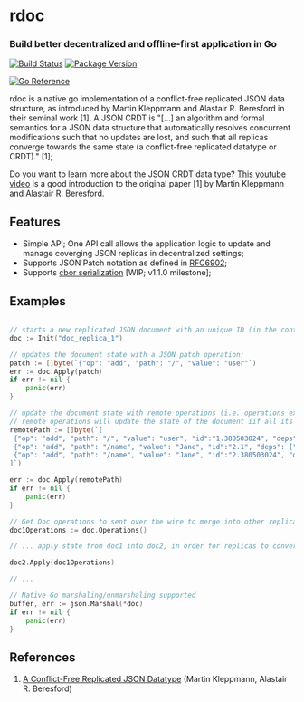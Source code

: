 # rdoc

### Build better decentralized and offline-first application in Go

[![Build Status](https://travis-ci.org/gpestana/rdoc.svg?branch=master)](https://travis-ci.org/gpestana/rdoc) [![Package Version](https://img.shields.io/github/v/tag/gpestana/rdoc)](https://img.shields.io/github/v/tag/gpestana/rdoc)

[![Go Reference](https://pkg.go.dev/badge/github.com/gpestana/rdoc.svg)](https://pkg.go.dev/github.com/gpestana/rdoc)

rdoc is a native go implementation of a conflict-free replicated JSON data structure, as introduced by Martin Kleppmann and Alastair R. Beresford in their seminal work [1]. A JSON CRDT is "[...] an algorithm and formal semantics for a JSON data structure that automatically resolves concurrent modifications such that no updates are lost, and such that all replicas converge towards the same state (a conflict-free replicated datatype or CRDT)." [1];

Do you want to learn more about the JSON CRDT data type? [This youtube video](https://www.youtube.com/watch?v=TRvQzwDyVro) is a good introduction to the original paper [1] by Martin Kleppmann and Alastair R. Beresford.

## Features 

- Simple API; One API call allows the application logic to update and manage coverging JSON replicas in decentralized settings;  
- Supports JSON Patch notation as defined in [RFC6902](https://tools.ietf.org/html/rfc6902);
- Supports [cbor serialization](https://tools.ietf.org/html/rfc7049) [WIP; v1.1.0 milestone];

## Examples

```go

// starts a new replicated JSON document with an unique ID (in the context of the replicas sample)
doc := Init("doc_replica_1")

// updates the document state with a JSON patch operation:
patch := []byte(`{"op": "add", "path": "/", "value": "user"`)
err := doc.Apply(patch)
if err != nil {
    panic(err)
}

// update the document state with remote operations (i.e. operations executed by a remote replica); 
// remote operations will update the state of the document iif all its dependencies have been applied.  
remotePath := []byte(`[
 {"op": "add", "path": "/", "value": "user", "id":"1.380503024", "deps": [] },
 {"op": "add", "path": "/name", "value": "Jane", "id":"2.1", "deps": ["1.1"] },
 {"op": "add", "path": "/name", "value": "Jane", "id":"2.380503024", "deps": ["1.380503024"] }
]`)

err := doc.Apply(remotePath)
if err != nil {
    panic(err)
}

// Get Doc operations to sent over the wire to merge into other replicas
doc1Operations := doc.Operations()

// ... apply state from doc1 into doc2, in order for replicas to converge

doc2.Apply(doc1Operations)

// ...

// Native Go marshaling/unmarshaling supported 
buffer, err := json.Marshal(*doc)
if err != nil {
    panic(err)
}
```

## References

1. [A Conflict-Free Replicated JSON Datatype](https://arxiv.org/abs/1608.03960) (Martin Kleppmann, Alastair R. Beresford)
